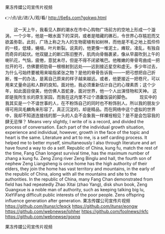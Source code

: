 
果冻传媒公司宣传片视频




👉/点/此/进/入/观/看/ http://6e6s.com?gokwq.html




　　这一天上午，我看见人群的潮水在市中心购物广场前方的空地上形成一个漩涡，一个少年，他是一眼水面下的深洞，或者是暗藏的礁石，令世界心存尴尬而又欲盖弥彰。此刻，广场上称之为人的生物密植有如树林，而他是不毛之地上孤伶伶的一枝，低矮，蜷缩，叶片断裂。说真的，他更像一堆泥土，瘫软，凌乱，有独自而奇异的起伏。他双腿上的断口陈旧整齐，肌肉向骨骼裹紧，像从早晨吹到上午的喇叭花，气恼，疲倦，意犹未尽，但是不得不闭紧嘴巴。他稚嫩的脊骨弯曲成一把拉开的弓，仿佛要把肋骨一根根射到远处——远到接近星空和虚无。多少年过去，为什么弓始终要被用来喻指紧张之物？是他的脊骨告诉我——一把弓想把自己折断，惟一的办法，是离自己原来的样子越来越远。或者，他更接近一把卷尺，可以用来丈量命运和人群的良知。面对他，我必须重新估计自己的心理素质；这个少年，如此面目俊美，他仿佛人首蛇身，面对世界，他一个人出演怪物和天神。
这即是我所生长的原生家园，而我在这内里不过个酒囊饭袋的脚色。
　　现实中的我其实是一个不谙世事的人，在不粉饰自己的同时也不粉饰别人。所以我的朋友少得可用凤毛麟角来形容了。真正沉淀的，却是精品。而在网络中这个虚拟的世界中，我却不知道连接线的那一头的人会不会象我一样裸裎相见？是不是会包容我的肆无忌惮？
Means very slightly, I write of is a record, and divided the process of conversation.
Each part of the individual growth situation, experience and individual, however, growth in the face of the topic and heart is the same.
Literature and art to me, is a self carding process.
It helped me to better myself, simultaneously I also through literature and art have found a way to do a self.
Republic of China, kung fu, match the rest of the time, Fang Chan longest survival time, has the maximum number of zhang a kung fu.
Zeng Zong river Zeng Binglu and hall, the fourth son of nephew Zeng Liangsheng is once home has the high authority of their elders, they join the home has vast territory and mountains, in the early of the republic of China, along with all the mountains and site to the authorities.
In the republic of China, many Fang Chan demonstrated from field has had repeatedly Zhao Xitai (zhao Yang), disk shun book, Zeng Guangxue is a noble man of authority, such as keeping talking big lu, XieYiFang difficult public interests of the poor people.
Zens offspring influence generation after generation.
果冻传媒公司宣传片视频 https://github.com/itunsr/cfeqck
https://github.com/itunsr/eongw
https://github.com/webnewse/lohher
https://github.com/foolnews/rkfc
https://github.com/webnewse/goxnq





果冻传媒公司宣传片视频
